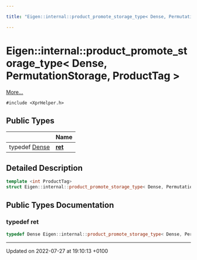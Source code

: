 ```yaml
---

title: "Eigen::internal::product_promote_storage_type< Dense, PermutationStorage, ProductTag >"

---
```


# Eigen::internal::product_promote_storage_type< Dense, PermutationStorage, ProductTag >



 [More...](#detailed-description)


`#include <XprHelper.h>`

## Public Types

|                | Name           |
| -------------- | -------------- |
| typedef <a href="http://example.org/classes/structeigen_1_1dense/">Dense</a> | **[ret](http://example.org/classes/structeigen_1_1internal_1_1product__promote__storage__type_3_01dense_00_01permutationstorage_00_01producttag_01_4/#typedef-ret)**  |

## Detailed Description

```cpp
template <int ProductTag>
struct Eigen::internal::product_promote_storage_type< Dense, PermutationStorage, ProductTag >;
```

## Public Types Documentation

### typedef ret

```cpp
typedef Dense Eigen::internal::product_promote_storage_type< Dense, PermutationStorage, ProductTag >::ret;
```


-------------------------------

Updated on 2022-07-27 at 19:10:13 +0100